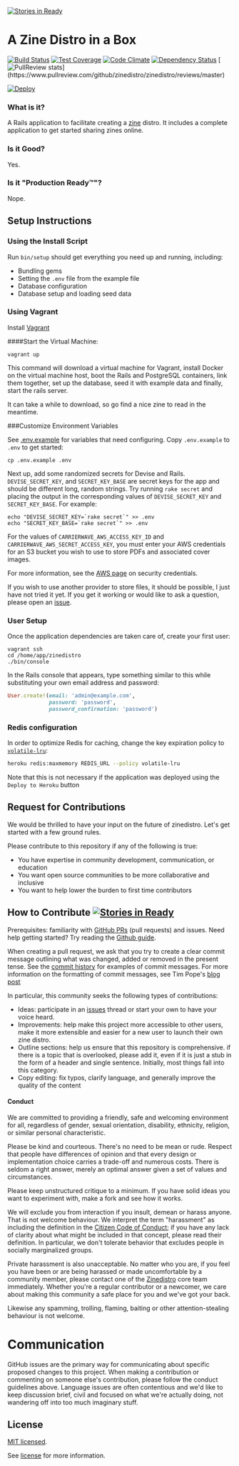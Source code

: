 [![Stories in Ready](https://badge.waffle.io/zinedistro/zinedistro.png?label=ready&title=Ready)](https://waffle.io/zinedistro/zinedistro)
# A Zine Distro in a Box

[![Build Status](https://travis-ci.org/zinedistro/zinedistro.svg?branch=master)](https://travis-ci.org/zinedistro/zinedistro)
[![Test Coverage](https://codeclimate.com/github/zinedistro/zinedistro/badges/coverage.svg)](https://codeclimate.com/github/zinedistro/zinedistro)
[![Code Climate](https://codeclimate.com/github/zinedistro/zinedistro/badges/gpa.svg)](https://codeclimate.com/github/zinedistro/zinedistro)
[![Dependency Status](https://gemnasium.com/zinedistro/zinedistro.svg)](https://gemnasium.com/zinedistro/zinedistro)
[![PullReview stats](https://www.pullreview.com/github/zinedistro/zinedistro/badges/master.svg?)](https://www.pullreview.com/github/zinedistro/zinedistro/reviews/master)

[![Deploy](https://www.herokucdn.com/deploy/button.svg)](https://heroku.com/deploy)

### What is it?

A Rails application to facilitate creating a [zine](https://en.wikipedia.org/wiki/Zine) distro. It includes a complete application to get started sharing zines online.

### Is it Good?

Yes.

### Is it "Production Ready™"?

Nope.

## Setup Instructions

###  Using the Install Script

Run `bin/setup` should get everything you need up and running, including:

* Bundling gems
* Setting the `.env` file from the example file
* Database configuration
* Database setup and loading seed data

###  Using Vagrant

Install [Vagrant](http://www.vagrantup.com/downloads.html)

####Start the Virtual Machine:

```console
vagrant up
```

This command will download a virtual machine for Vagrant, install Docker on the virtual machine host, boot the Rails and PostgreSQL containers, link them together, set up the database, seed it with example data and finally, start the rails server.

It can take a while to download, so go find a nice zine to read in the meantime.

###Customize Environment Variables

See [.env.example](.env.example) for variables that need configuring. Copy `.env.example` to `.env` to get started:

```console
cp .env.example .env
```

Next up, add some randomized secrets for Devise and Rails. `DEVISE_SECRET_KEY`, and `SECRET_KEY_BASE` are secret keys for the app and should be different long, random strings. Try running `rake secret` and placing the output in the corresponding values of `DEVISE_SECRET_KEY` and `SECRET_KEY_BASE`. For example:

```console
echo "DEVISE_SECRET_KEY=`rake secret`" >> .env
echo "SECRET_KEY_BASE=`rake secret`" >> .env
```

For the values of `CARRIERWAVE_AWS_ACCESS_KEY_ID` and `CARRIERWAVE_AWS_SECRET_ACCESS_KEY`, you must enter your AWS credentials for an S3 bucket you wish to use to store PDFs and associated cover images.

For more information, see the [AWS page](http://docs.aws.amazon.com/AWSSecurityCredentials/1.0/AboutAWSCredentials.html) on security credentials.

If you wish to use another provider to store files, it should be possible, I just have not tried it yet. If you get it working or would like to ask a question, please open an [issue](./issues/new).

### User Setup

Once the application dependencies are taken care of, create your first user:

```console
vagrant ssh
cd /home/app/zinedistro
./bin/console
```

In the Rails console that appears, type something similar to this while substituting your own email address and password:

```ruby
User.create!(email: 'admin@example.com',
             password: 'password',
             password_confirmation: 'password')
```


### Redis configuration

In order to optimize Redis for caching, change the key expiration policy to [`volatile-lru`](https://devcenter.heroku.com/articles/heroku-redis#maxmemory-policy):

```sh
heroku redis:maxmemory REDIS_URL --policy volatile-lru
```

Note that this is not necessary if the application was deployed using the `Deploy to Heroku` button

## Request for Contributions

We would be thrilled to have your input on the future of zinedistro. Let's get started with a few ground rules.

Please contribute to this repository if any of the following is true:
- You have expertise in community development, communication, or education
- You want open source communities to be more collaborative and inclusive
- You want to help lower the burden to first time contributors

## How to Contribute [![Stories in Ready](https://badge.waffle.io/zinedistro/zinedistro.svg?label=ready&title=Ready)](https://waffle.io/zinedistro/zinedistro)

Prerequisites: familiarity with [GitHub
PRs](https://help.github.com/articles/using-pull-requests) (pull requests) and
issues. Need help getting started? Try reading the [Github
guide](https://help.github.com/articles/using-pull-requests/).

When creating a pull request, we ask that you try to create a clear commit
message outlining what was changed, added or removed in the present tense. See
the [commit history](https://github.com/zinedistro/zinedistro/commits/master)
for examples of commit messages. For more information on the formatting of
commit messages, see Tim Pope's [blog
post](http://tbaggery.com/2008/04/19/a-note-about-git-commit-messages.html)

In particular, this community seeks the following types of contributions:

- Ideas: participate in an
  [issues](https://github.com/zinedistro/zinedistro/issues) thread or start
  your own to have your voice heard.
- Improvements: help make this project more accessible to other users, make it
  more extensible and easier for a new user to launch their own zine distro.
- Outline sections: help us ensure that this repository is comprehensive. if
  there is a topic that is overlooked, please add it, even if it is just a stub
  in the form of a header and single sentence. Initially, most things fall into
  this category.
- Copy editing: fix typos, clarify language, and generally improve the quality
  of the content

#### Conduct

We are committed to providing a friendly, safe and welcoming environment for
all, regardless of gender, sexual orientation, disability, ethnicity, religion,
or similar personal characteristic.

Please be kind and courteous. There's no need to be mean or rude.
Respect that people have differences of opinion and that every design or
implementation choice carries a trade-off and numerous costs. There is seldom
a right answer, merely an optimal answer given a set of values and
circumstances.

Please keep unstructured critique to a minimum. If you have solid ideas you
want to experiment with, make a fork and see how it works.

We will exclude you from interaction if you insult, demean or harass anyone.
That is not welcome behaviour. We interpret the term "harassment" as
including the definition in the
[Citizen Code of Conduct](http://citizencodeofconduct.org/);
if you have any lack of clarity about what might be included in that concept,
please read their definition. In particular, we don't tolerate behavior that
excludes people in socially marginalized groups.

Private harassment is also unacceptable. No matter who you are, if you feel
you have been or are being harassed or made uncomfortable by a community
member, please contact one of the
[Zinedistro](https://github.com/zinedistro/zinedistro) core team immediately.
Whether you're a regular contributor or a newcomer, we care about making this
community a safe place for you and we've got your back.

Likewise any spamming, trolling, flaming, baiting or other attention-stealing
behaviour is not welcome.

# Communication

GitHub issues are the primary way for communicating about specific proposed
changes to this project. When making a contribution or commenting on someone
else's contribution, please follow the conduct guidelines above. Language
issues are often contentious and we'd like to keep discussion brief, civil and
focused on what we're actually doing, not wandering off into too much imaginary
stuff.

## License

[MIT licensed](https://tldrlegal.com/license/mit-license).

See [license](LICENSE.md) for more information.

